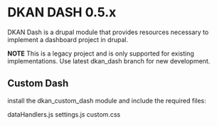 # DKAN DASH 0.5.x
DKAN Dash is a drupal module that provides resources necessary to implement a dashboard project in drupal.

**NOTE** This is a legacy project and is only supported for existing implementations. Use latest dkan_dash branch for new development.

## Custom Dash
install the dkan_custom_dash module and include the required files:

dataHandlers.js
settings.js
custom.css
